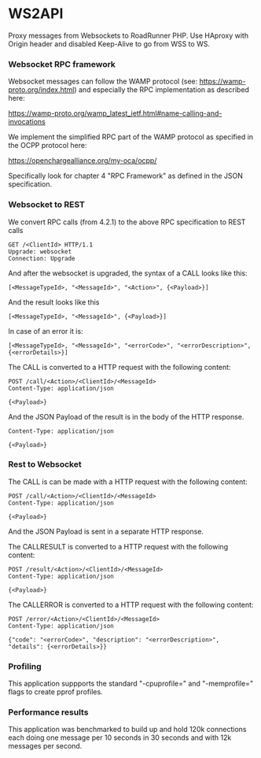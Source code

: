 # WS2API

Proxy messages from Websockets to RoadRunner PHP. Use HAproxy with Origin header and disabled Keep-Alive to go from WSS to WS.

### Websocket RPC framework

Websocket messages can follow the WAMP protocol (see: https://wamp-proto.org/index.html) and especially the RPC implementation as described here:

https://wamp-proto.org/wamp_latest_ietf.html#name-calling-and-invocations

We implement the simplified RPC part of the WAMP protocol as specified in the OCPP protocol here:

https://openchargealliance.org/my-oca/ocpp/

Specifically look for chapter 4 "RPC Framework" as defined in the JSON specification.

### Websocket to REST

We convert RPC calls (from 4.2.1) to the above RPC specification to REST calls

    GET /<ClientId> HTTP/1.1
    Upgrade: websocket
    Connection: Upgrade

And after the websocket is upgraded, the syntax of a CALL looks like this:

    [<MessageTypeId>, "<MessageId>", "<Action>", {<Payload>}]

And the result looks like this

    [<MessageTypeId>, "<MessageId>", {<Payload>}]

In case of an error it is:

    [<MessageTypeId>, "<MessageId>", "<errorCode>", "<errorDescription>", {<errorDetails>}]

The CALL is converted to a HTTP request with the following content:

    POST /call/<Action>/<ClientId>/<MessageId>
    Content-Type: application/json
    
    {<Payload>}
 
And the JSON Payload of the result is in the body of the HTTP response.

    Content-Type: application/json
    
    {<Payload>}

### Rest to Websocket

The CALL is can be made with a HTTP request with the following content:

    POST /call/<Action>/<ClientId>/<MessageId>
    Content-Type: application/json
    
    {<Payload>}

And the JSON Payload is sent in a separate HTTP response.

The CALLRESULT is converted to a HTTP request with the following content:

    POST /result/<Action>/<ClientId>/<MessageId>
    Content-Type: application/json
    
    {<Payload>}

The CALLERROR is converted to a HTTP request with the following content:

    POST /error/<Action>/<ClientId>/<MessageId>
    Content-Type: application/json
    
    {"code": "<errorCode>", "description": "<errorDescription>", "details": {<errorDetails>}}

### Profiling

This application suppports the standard "-cpuprofile=" and "-memprofile=" flags to create pprof profiles.

### Performance results

This application was benchmarked to build up and hold 120k connections each doing 
one message per 10 seconds in 30 seconds and with 12k messages per second.
